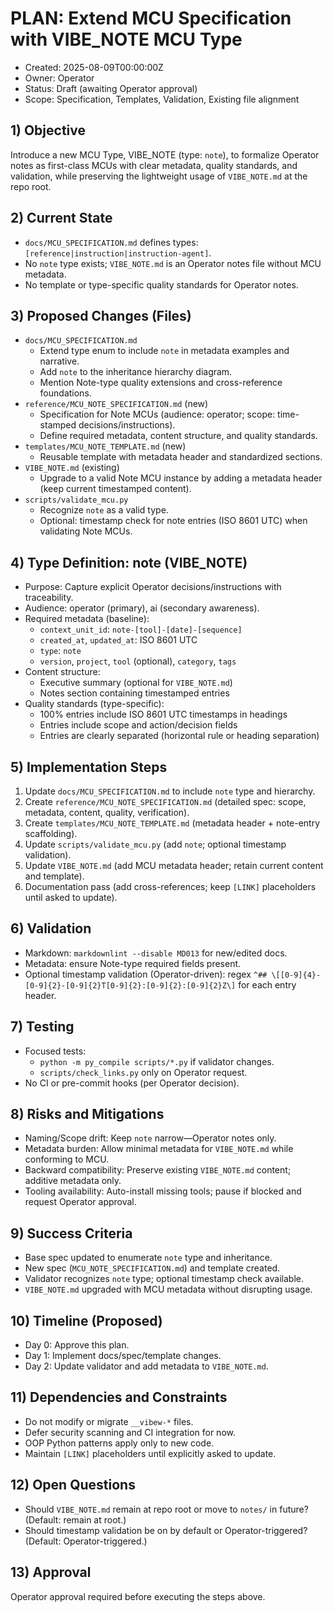 # PLAN: Extend MCU Specification with VIBE_NOTE MCU Type

- Created: 2025-08-09T00:00:00Z
- Owner: Operator
- Status: Draft (awaiting Operator approval)
- Scope: Specification, Templates, Validation, Existing file alignment

## 1) Objective
Introduce a new MCU Type, VIBE_NOTE (type: `note`), to formalize Operator notes as first-class MCUs with clear metadata, quality standards, and validation, while preserving the lightweight usage of `VIBE_NOTE.md` at the repo root.

## 2) Current State
- `docs/MCU_SPECIFICATION.md` defines types: `[reference|instruction|instruction-agent]`.
- No `note` type exists; `VIBE_NOTE.md` is an Operator notes file without MCU metadata.
- No template or type-specific quality standards for Operator notes.

## 3) Proposed Changes (Files)
- `docs/MCU_SPECIFICATION.md`
  - Extend type enum to include `note` in metadata examples and narrative.
  - Add `note` to the inheritance hierarchy diagram.
  - Mention Note-type quality extensions and cross-reference foundations.
- `reference/MCU_NOTE_SPECIFICATION.md` (new)
  - Specification for Note MCUs (audience: operator; scope: time-stamped decisions/instructions).
  - Define required metadata, content structure, and quality standards.
- `templates/MCU_NOTE_TEMPLATE.md` (new)
  - Reusable template with metadata header and standardized sections.
- `VIBE_NOTE.md` (existing)
  - Upgrade to a valid Note MCU instance by adding a metadata header (keep current timestamped content).
- `scripts/validate_mcu.py`
  - Recognize `note` as a valid type.
  - Optional: timestamp check for note entries (ISO 8601 UTC) when validating Note MCUs.

## 4) Type Definition: note (VIBE_NOTE)
- Purpose: Capture explicit Operator decisions/instructions with traceability.
- Audience: operator (primary), ai (secondary awareness).
- Required metadata (baseline):
  - `context_unit_id`: `note-[tool]-[date]-[sequence]`
  - `created_at`, `updated_at`: ISO 8601 UTC
  - `type`: `note`
  - `version`, `project`, `tool` (optional), `category`, `tags`
- Content structure:
  - Executive summary (optional for `VIBE_NOTE.md`)
  - Notes section containing timestamped entries
- Quality standards (type-specific):
  - 100% entries include ISO 8601 UTC timestamps in headings
  - Entries include scope and action/decision fields
  - Entries are clearly separated (horizontal rule or heading separation)

## 5) Implementation Steps
1. Update `docs/MCU_SPECIFICATION.md` to include `note` type and hierarchy.
2. Create `reference/MCU_NOTE_SPECIFICATION.md` (detailed spec: scope, metadata, content, quality, verification).
3. Create `templates/MCU_NOTE_TEMPLATE.md` (metadata header + note-entry scaffolding).
4. Update `scripts/validate_mcu.py` (add `note`; optional timestamp validation).
5. Update `VIBE_NOTE.md` (add MCU metadata header; retain current content and template).
6. Documentation pass (add cross-references; keep `[LINK]` placeholders until asked to update).

## 6) Validation
- Markdown: `markdownlint --disable MD013` for new/edited docs.
- Metadata: ensure Note-type required fields present.
- Optional timestamp validation (Operator-driven): regex `^## \[[0-9]{4}-[0-9]{2}-[0-9]{2}T[0-9]{2}:[0-9]{2}:[0-9]{2}Z\]` for each entry header.

## 7) Testing
- Focused tests:
  - `python -m py_compile scripts/*.py` if validator changes.
  - `scripts/check_links.py` only on Operator request.
- No CI or pre-commit hooks (per Operator decision).

## 8) Risks and Mitigations
- Naming/Scope drift: Keep `note` narrow—Operator notes only.
- Metadata burden: Allow minimal metadata for `VIBE_NOTE.md` while conforming to MCU.
- Backward compatibility: Preserve existing `VIBE_NOTE.md` content; additive metadata only.
- Tooling availability: Auto-install missing tools; pause if blocked and request Operator approval.

## 9) Success Criteria
- Base spec updated to enumerate `note` type and inheritance.
- New spec (`MCU_NOTE_SPECIFICATION.md`) and template created.
- Validator recognizes `note` type; optional timestamp check available.
- `VIBE_NOTE.md` upgraded with MCU metadata without disrupting usage.

## 10) Timeline (Proposed)
- Day 0: Approve this plan.
- Day 1: Implement docs/spec/template changes.
- Day 2: Update validator and add metadata to `VIBE_NOTE.md`.

## 11) Dependencies and Constraints
- Do not modify or migrate `__vibew-*` files.
- Defer security scanning and CI integration for now.
- OOP Python patterns apply only to new code.
- Maintain `[LINK]` placeholders until explicitly asked to update.

## 12) Open Questions
- Should `VIBE_NOTE.md` remain at repo root or move to `notes/` in future? (Default: remain at root.)
- Should timestamp validation be on by default or Operator-triggered? (Default: Operator-triggered.)

## 13) Approval
Operator approval required before executing the steps above.
